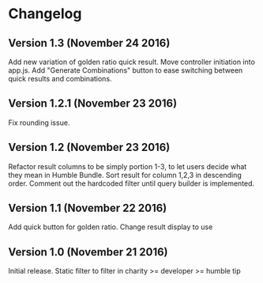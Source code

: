 # Changelog

## Version 1.3 (November 24 2016)
Add new variation of golden ratio quick result.
Move controller initiation into app.js.
Add "Generate Combinations" button to ease switching between quick results and combinations.

## Version 1.2.1 (November 23 2016)
Fix rounding issue.

## Version 1.2 (November 23 2016)
Refactor result columns to be simply portion 1-3, to let users decide what they mean in Humble Bundle.
Sort result for column 1,2,3 in descending order.
Comment out the hardcoded filter until query builder is implemented.

## Version 1.1 (November 22 2016)
Add quick button for golden ratio. Change result display to use <table>

## Version 1.0 (November 21 2016)

Initial release. Static filter to filter in charity >= developer >= humble tip
